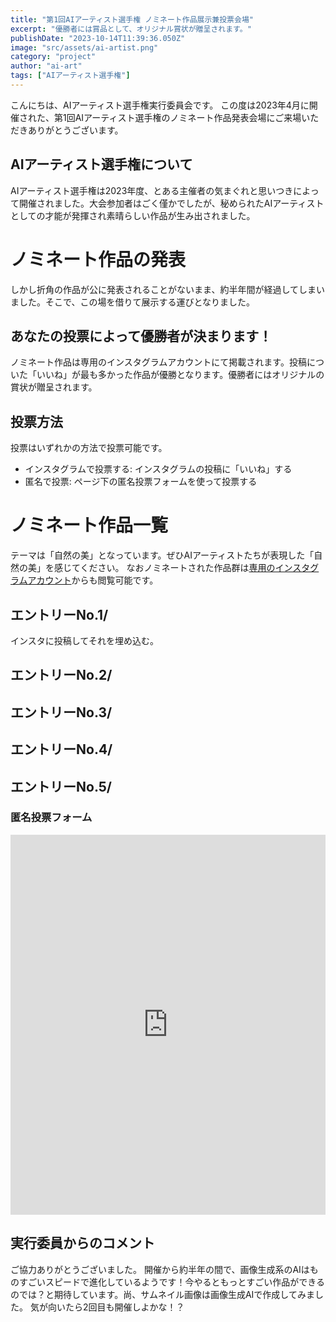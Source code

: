 ```yaml
---
title: "第1回AIアーティスト選手権 ノミネート作品展示兼投票会場"
excerpt: "優勝者には賞品として、オリジナル賞状が贈呈されます。"
publishDate: "2023-10-14T11:39:36.050Z"
image: "src/assets/ai-artist.png"
category: "project"
author: "ai-art"
tags: ["AIアーティスト選手権"]
---
```

こんにちは、AIアーティスト選手権実行委員会です。
この度は2023年4月に開催された、第1回AIアーティスト選手権のノミネート作品発表会場にご来場いただきありがとうございます。

## AIアーティスト選手権について
AIアーティスト選手権は2023年度、とある主催者の気まぐれと思いつきによって開催されました。大会参加者はごく僅かでしたが、秘められたAIアーティストとしての才能が発揮され素晴らしい作品が生み出されました。

# ノミネート作品の発表
しかし折角の作品が公に発表されることがないまま、約半年間が経過してしまいました。そこで、この場を借りて展示する運びとなりました。

## あなたの投票によって優勝者が決まります！
ノミネート作品は専用のインスタグラムアカウントにて掲載されます。投稿についた「いいね」が最も多かった作品が優勝となります。優勝者にはオリジナルの賞状が贈呈されます。

## 投票方法
投票はいずれかの方法で投票可能です。

- インスタグラムで投票する: インスタグラムの投稿に「いいね」する
- 匿名で投票: ページ下の匿名投票フォームを使って投票する

# ノミネート作品一覧
テーマは「自然の美」となっています。ぜひAIアーティストたちが表現した「自然の美」を感じてください。
なおノミネートされた作品群は[専用のインスタグラムアカウント](https://www.instagram.com/ys.program_ai/)からも閲覧可能です。

## エントリーNo.1/
インスタに投稿してそれを埋め込む。

## エントリーNo.2/ 
## エントリーNo.3/
## エントリーNo.4/
## エントリーNo.5/

### 匿名投票フォーム

<div class="strawpoll-embed" id="strawpoll_ajnEOVvWoZW" style="height: 608px; max-width: 640px; width: 100%; margin: 0 auto; display: flex; flex-direction: column;"><iframe title="StrawPoll Embed" id="strawpoll_iframe_ajnEOVvWoZW" src="https://strawpoll.com/embed/ajnEOVvWoZW" style="position: static; visibility: visible; display: block; width: 100%; flex-grow: 1;" frameborder="0" allowfullscreen allowtransparency>Loading...</iframe><script async src="https://cdn.strawpoll.com/dist/widgets.js" charset="utf-8"></script></div>

## 実行委員からのコメント
ご協力ありがとうございました。
開催から約半年の間で、画像生成系のAIはものすごいスピードで進化しているようです！今やるともっとすごい作品ができるのでは？と期待しています。尚、サムネイル画像は画像生成AIで作成してみました。
気が向いたら2回目も開催しよかな！？